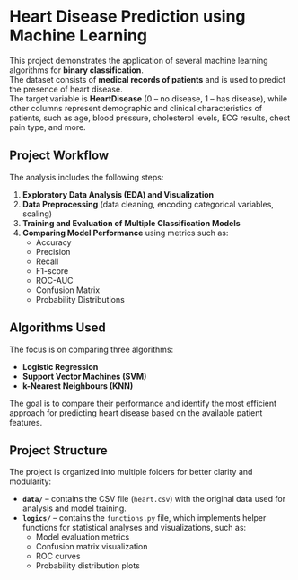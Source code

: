 # Heart Disease Prediction using Machine Learning

This project demonstrates the application of several machine learning algorithms for **binary classification**.  
The dataset consists of **medical records of patients** and is used to predict the presence of heart disease.  
The target variable is **HeartDisease** (0 – no disease, 1 – has disease), while other columns represent demographic and clinical characteristics of patients, such as age, blood pressure, cholesterol levels, ECG results, chest pain type, and more.

## Project Workflow

The analysis includes the following steps:

1. **Exploratory Data Analysis (EDA) and Visualization**
2. **Data Preprocessing** (data cleaning, encoding categorical variables, scaling)
3. **Training and Evaluation of Multiple Classification Models**
4. **Comparing Model Performance** using metrics such as:
   - Accuracy
   - Precision
   - Recall
   - F1-score
   - ROC-AUC
   - Confusion Matrix
   - Probability Distributions

## Algorithms Used

The focus is on comparing three algorithms:

- **Logistic Regression**
- **Support Vector Machines (SVM)**
- **k-Nearest Neighbours (KNN)**

The goal is to compare their performance and identify the most efficient approach for predicting heart disease based on the available patient features.

## Project Structure

The project is organized into multiple folders for better clarity and modularity:

- **`data/`** – contains the CSV file (`heart.csv`) with the original data used for analysis and model training.
- **`logics/`** – contains the `functions.py` file, which implements helper functions for statistical analyses and visualizations, such as:
  - Model evaluation metrics
  - Confusion matrix visualization
  - ROC curves
  - Probability distribution plots
